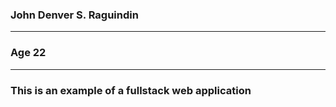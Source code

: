 ### John Denver S. Raguindin
___
### Age 22
___
### This is an example of a fullstack web application